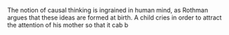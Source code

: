 The notion of causal thinking is ingrained in human mind, as Rothman argues that these ideas are formed at birth. A child cries in order to attract the attention of his mother so that it cab b